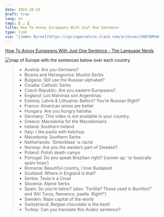 ```yaml
---
date: 2023-10-23
draft: true
lang: en
tags: [ … ]
title: How To Annoy Europeans With Just One Sentence
type: link
via: "[James Byrne](https://springernature.slack.com/archives/C067EMYAF/p1697217348766889)"
---
```


[How To Annoy Europeans With Just One Sentence - The Language Nerds](https://thelanguagenerds.com/2022/how-to-annoy-europeans-with-just-one-sentence/)

![map of Europe with the sentences below over each country](https://thelanguagenerds.com/wp-content/uploads/2022/08/how-to-annoy-europeans-with-one-sentence-sigmagfx-1.jpeg)

> * Austria: Are you Germans?
> * Bosnia and Herzegovina: Muslim Serbs
> * Bulgaria: Still use the Russian alphabet?
> * Croatia: Catholic Serbs
> * Czech Republic: Are you eastern Europeans?
> * England: Los Malvinas son Argentinas
> * Estonia, Latvia & Lithuania: Baltics? You’re Russian Right? 
> * France: American wines are better
> * Hungary: Are you hungry hahaha
> * Germany: This video is not available in your country.
> * Greece: Macedonia for the Macedonians
> * Ireland: Southern Ireland
> * Italy: I like pasta with ketchup.
> * Macedonia: Southern Serbs
> * Netherlands: ‘Sinterklaas’ is racist
> * Norway: Are you the western part of Sweden?
> * Poland: Polish death camps
> * Portugal: Do you speak Brazilian right? (runner up: ‘ur basically spain lmao’)
> * Romania: Beautiful country, I love Budapest
> * Scotland: Where in England is that?
> * Serbia: Tesla is a Croat
> * Slovenia: Alpine Serbs
> * Spain: So you’re latino? (also: ‘Tortilla? Those used in Burritos?’ and ‘Ah! Toros, flamenco, paella. Right?’)
> * Sweden: Rape capital of the world
> * Switzerland: Belgian chocolate is the best!
> * Turkey: Can you translate this Arabic sentence?
